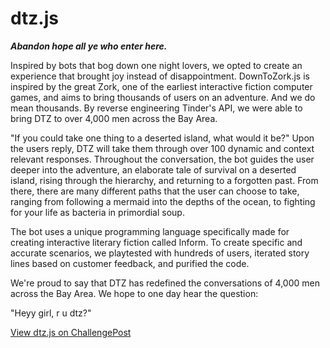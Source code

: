 # dtz.js

**_Abandon hope all ye who enter here._**

Inspired by bots that bog down one night lovers, we opted to create an experience that brought joy instead of disappointment. DownToZork.js is inspired by the great Zork, one of the earliest interactive fiction computer games, and aims to bring thousands of users on an adventure. And we do mean thousands. By reverse engineering Tinder's API, we were able to bring DTZ to over 4,000 men across the Bay Area.

"If you could take one thing to a deserted island, what would it be?" Upon the users reply, DTZ will take them through over 100 dynamic and context relevant responses. Throughout the conversation, the bot guides the user deeper into the adventure, an elaborate tale of survival on a deserted island, rising through the hierarchy, and returning to a forgotten past. From there, there are many different paths that the user can choose to take, ranging from following a mermaid into the depths of the ocean, to fighting for your life as bacteria in primordial soup.

The bot uses a unique programming language specifically made for creating interactive literary fiction called Inform. To create specific and accurate scenarios, we playtested with hundreds of users, iterated story lines based on customer feedback, and purified the code.

We're proud to say that DTZ has redefined the conversations of 4,000 men across the Bay Area. We hope to one day hear the question:

"Heyy girl, r u dtz?"

[View dtz.js on ChallengePost](http://challengepost.com/software/downtozork-js)
